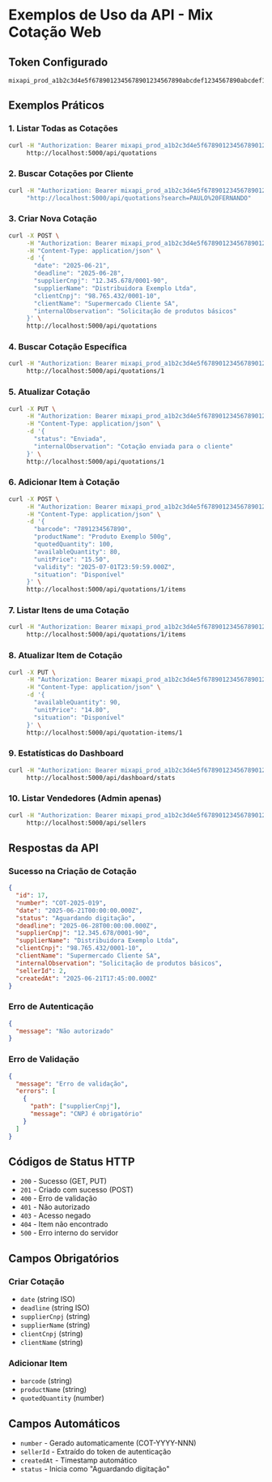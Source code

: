 # Exemplos de Uso da API - Mix Cotação Web

## Token Configurado
```
mixapi_prod_a1b2c3d4e5f6789012345678901234567890abcdef1234567890abcdef123456
```

## Exemplos Práticos

### 1. Listar Todas as Cotações
```bash
curl -H "Authorization: Bearer mixapi_prod_a1b2c3d4e5f6789012345678901234567890abcdef1234567890abcdef123456" \
     http://localhost:5000/api/quotations
```

### 2. Buscar Cotações por Cliente
```bash
curl -H "Authorization: Bearer mixapi_prod_a1b2c3d4e5f6789012345678901234567890abcdef1234567890abcdef123456" \
     "http://localhost:5000/api/quotations?search=PAULO%20FERNANDO"
```

### 3. Criar Nova Cotação
```bash
curl -X POST \
     -H "Authorization: Bearer mixapi_prod_a1b2c3d4e5f6789012345678901234567890abcdef1234567890abcdef123456" \
     -H "Content-Type: application/json" \
     -d '{
       "date": "2025-06-21",
       "deadline": "2025-06-28",
       "supplierCnpj": "12.345.678/0001-90",
       "supplierName": "Distribuidora Exemplo Ltda",
       "clientCnpj": "98.765.432/0001-10",
       "clientName": "Supermercado Cliente SA",
       "internalObservation": "Solicitação de produtos básicos"
     }' \
     http://localhost:5000/api/quotations
```

### 4. Buscar Cotação Específica
```bash
curl -H "Authorization: Bearer mixapi_prod_a1b2c3d4e5f6789012345678901234567890abcdef1234567890abcdef123456" \
     http://localhost:5000/api/quotations/1
```

### 5. Atualizar Cotação
```bash
curl -X PUT \
     -H "Authorization: Bearer mixapi_prod_a1b2c3d4e5f6789012345678901234567890abcdef1234567890abcdef123456" \
     -H "Content-Type: application/json" \
     -d '{
       "status": "Enviada",
       "internalObservation": "Cotação enviada para o cliente"
     }' \
     http://localhost:5000/api/quotations/1
```

### 6. Adicionar Item à Cotação
```bash
curl -X POST \
     -H "Authorization: Bearer mixapi_prod_a1b2c3d4e5f6789012345678901234567890abcdef1234567890abcdef123456" \
     -H "Content-Type: application/json" \
     -d '{
       "barcode": "7891234567890",
       "productName": "Produto Exemplo 500g",
       "quotedQuantity": 100,
       "availableQuantity": 80,
       "unitPrice": "15.50",
       "validity": "2025-07-01T23:59:59.000Z",
       "situation": "Disponível"
     }' \
     http://localhost:5000/api/quotations/1/items
```

### 7. Listar Itens de uma Cotação
```bash
curl -H "Authorization: Bearer mixapi_prod_a1b2c3d4e5f6789012345678901234567890abcdef1234567890abcdef123456" \
     http://localhost:5000/api/quotations/1/items
```

### 8. Atualizar Item de Cotação
```bash
curl -X PUT \
     -H "Authorization: Bearer mixapi_prod_a1b2c3d4e5f6789012345678901234567890abcdef1234567890abcdef123456" \
     -H "Content-Type: application/json" \
     -d '{
       "availableQuantity": 90,
       "unitPrice": "14.80",
       "situation": "Disponível"
     }' \
     http://localhost:5000/api/quotation-items/1
```

### 9. Estatísticas do Dashboard
```bash
curl -H "Authorization: Bearer mixapi_prod_a1b2c3d4e5f6789012345678901234567890abcdef1234567890abcdef123456" \
     http://localhost:5000/api/dashboard/stats
```

### 10. Listar Vendedores (Admin apenas)
```bash
curl -H "Authorization: Bearer mixapi_prod_a1b2c3d4e5f6789012345678901234567890abcdef1234567890abcdef123456" \
     http://localhost:5000/api/sellers
```

## Respostas da API

### Sucesso na Criação de Cotação
```json
{
  "id": 17,
  "number": "COT-2025-019",
  "date": "2025-06-21T00:00:00.000Z",
  "status": "Aguardando digitação",
  "deadline": "2025-06-28T00:00:00.000Z",
  "supplierCnpj": "12.345.678/0001-90",
  "supplierName": "Distribuidora Exemplo Ltda",
  "clientCnpj": "98.765.432/0001-10",
  "clientName": "Supermercado Cliente SA",
  "internalObservation": "Solicitação de produtos básicos",
  "sellerId": 2,
  "createdAt": "2025-06-21T17:45:00.000Z"
}
```

### Erro de Autenticação
```json
{
  "message": "Não autorizado"
}
```

### Erro de Validação
```json
{
  "message": "Erro de validação",
  "errors": [
    {
      "path": ["supplierCnpj"],
      "message": "CNPJ é obrigatório"
    }
  ]
}
```

## Códigos de Status HTTP

- `200` - Sucesso (GET, PUT)
- `201` - Criado com sucesso (POST)
- `400` - Erro de validação
- `401` - Não autorizado
- `403` - Acesso negado
- `404` - Item não encontrado
- `500` - Erro interno do servidor

## Campos Obrigatórios

### Criar Cotação
- `date` (string ISO)
- `deadline` (string ISO)
- `supplierCnpj` (string)
- `supplierName` (string)
- `clientCnpj` (string)
- `clientName` (string)

### Adicionar Item
- `barcode` (string)
- `productName` (string)
- `quotedQuantity` (number)

## Campos Automáticos

- `number` - Gerado automaticamente (COT-YYYY-NNN)
- `sellerId` - Extraído do token de autenticação
- `createdAt` - Timestamp automático
- `status` - Inicia como "Aguardando digitação"